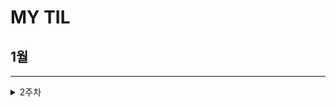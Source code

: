 # MY TIL

## 1월
---
<details>
  <summary> 2주차 </summary>
     <details>
        <summary><strong>## CLI&GIT <strong></summary>
          - 하나
- 둘

     </details>
</details>
